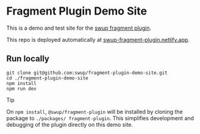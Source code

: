 # Fragment Plugin Demo Site

This is a demo and test site for the [swup fragment plugin](https://github.com/swup/fragment-plugin).

This repo is deployed automatically at [swup-fragment-plugin.netlify.app](https://swup-fragment-plugin.netlify.app).

## Run locally

```shell
git clone git@github.com:swup/fragment-plugin-demo-site.git
cd ./fragment-plugin-demo-site
npm install
npm run dev
```

> [!TIP]
> On `npm install`, `@swup/fragment-plugin` will be installed by cloning the package to `./packages/ fragment-plugin`. This simplifies development and debugging of the plugin directly on this demo site.
